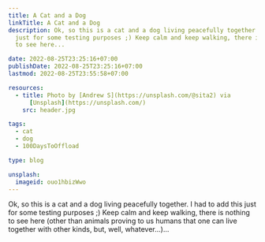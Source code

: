 ```yaml
---
title: A Cat and a Dog
linkTitle: A Cat and a Dog
description: Ok, so this is a cat and a dog living peacefully together. I had to add this
  just for some testing purposes ;) Keep calm and keep walking, there is nothing
  to see here...

date: 2022-08-25T23:25:16+07:00
publishDate: 2022-08-25T23:25:16+07:00
lastmod: 2022-08-25T23:55:58+07:00

resources:
  - title: Photo by [Andrew S](https://unsplash.com/@sita2) via
      [Unsplash](https://unsplash.com/)
    src: header.jpg

tags:
  - cat
  - dog
  - 100DaysToOffload

type: blog

unsplash:
  imageid: ouo1hbizWwo
---
```


Ok, so this is a cat and a dog living peacefully together. I had to add this just for some testing purposes ;) Keep calm and keep walking, there is nothing to see here (other than animals proving to us humans that one can live together with other kinds, but, well, whatever...)...

